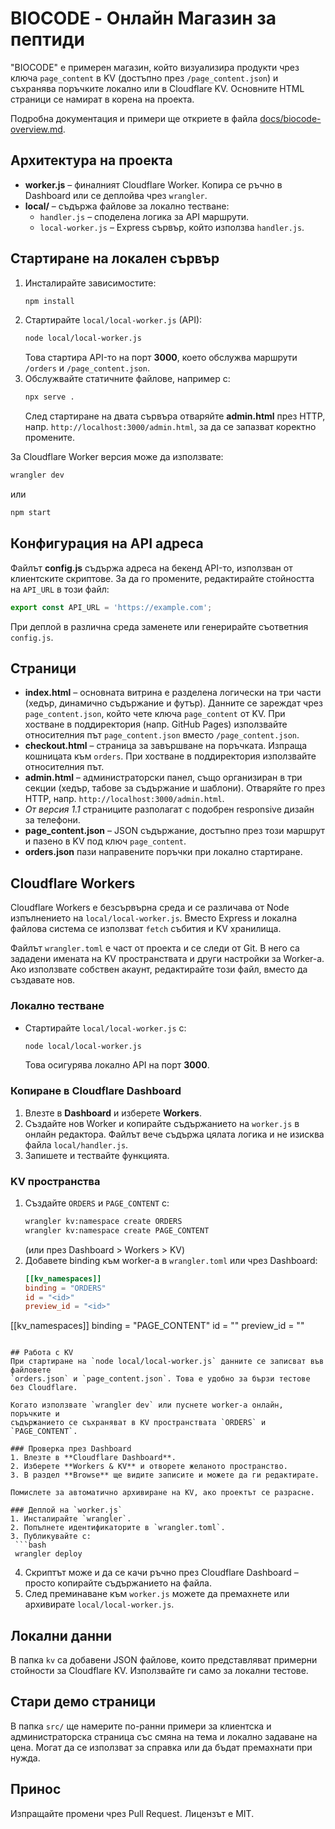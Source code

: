 # BIOCODE - Онлайн Магазин за пептиди

"BIOCODE" е примерен магазин, който визуализира продукти чрез ключа `page_content` в KV (достъпно през `/page_content.json`) и съхранява поръчките локално или в Cloudflare KV. Основните HTML страници се намират в корена на проекта.

Подробна документация и примери ще откриете в файла [docs/biocode-overview.md](docs/biocode-overview.md).

## Архитектура на проекта
* **worker.js** – финалният Cloudflare Worker. Копира се ръчно в Dashboard или се деплойва чрез `wrangler`.
* **local/** – съдържа файлове за локално тестване:
  * `handler.js` – споделена логика за API маршрути.
  * `local-worker.js` – Express сървър, който използва `handler.js`.

## Стартиране на локален сървър
1. Инсталирайте зависимостите:
   ```bash
   npm install
   ```
2. Стартирайте `local/local-worker.js` (API):
   ```bash
   node local/local-worker.js
   ```
   Това стартира API-то на порт **3000**, което обслужва маршрути `/orders` и `/page_content.json`.
3. Обслужвайте статичните файлове, например с:
   ```bash
   npx serve .
   ```
   След стартиране на двата сървъра отваряйте **admin.html** през HTTP, напр. `http://localhost:3000/admin.html`, за да се запазват коректно промените.


За Cloudflare Worker версия може да използвате:
```bash
wrangler dev
```
или
```bash
npm start
```

## Конфигурация на API адреса
Файлът **config.js** съдържа адреса на бекенд API-то, използван от клиентските скриптове.
За да го промените, редактирайте стойността на `API_URL` в този файл:

```javascript
export const API_URL = 'https://example.com';
```

При деплой в различна среда заменете или генерирайте съответния `config.js`.

## Страници
- **index.html** – основната витрина е разделена логически на три части (хедър, динамично съдържание и футър). Данните се зареждат чрез `page_content.json`, който чете ключа `page_content` от KV. При хостване в поддиректория (напр. GitHub Pages) използвайте относителния път `page_content.json` вместо `/page_content.json`.
- **checkout.html** – страница за завършване на поръчката. Изпраща кошницата към `orders`. При хостване в поддиректория използвайте относителния път.
- **admin.html** – администраторски панел, също организиран в три секции (хедър, табове за съдържание и шаблони). Отваряйте го през HTTP, напр. `http://localhost:3000/admin.html`.
- *От версия 1.1* страниците разполагат с подобрен responsive дизайн за телефони.
- **page_content.json** – JSON съдържание, достъпно през този маршрут и пазено в KV под ключ `page_content`.
- **orders.json** пази направените поръчки при локално стартиране.
## Cloudflare Workers
Cloudflare Workers е безсървърна среда и се различава от Node изпълнението на `local/local-worker.js`.
Вместо Express и локална файлова система се използват `fetch` събития и KV хранилища.

Файлът `wrangler.toml` е част от проекта и се следи от Git. В него са зададени имената на KV пространствата и други настройки за Worker-а. Ако използвате собствен акаунт, редактирайте този файл, вместо да създавате нов.

### Локално тестване
- Стартирайте `local/local-worker.js` с:
  ```bash
  node local/local-worker.js
  ```
  Това осигурява локално API на порт **3000**.

### Копиране в Cloudflare Dashboard
1. Влезте в **Dashboard** и изберете **Workers**.
2. Създайте нов Worker и копирайте съдържанието на `worker.js` в онлайн редактора. Файлът вече съдържа цялата логика и не изисква файла `local/handler.js`.
3. Запишете и тествайте функцията.

### KV пространства
1. Създайте `ORDERS` и `PAGE_CONTENT` с:
   ```bash
   wrangler kv:namespace create ORDERS
   wrangler kv:namespace create PAGE_CONTENT
   ```
   (или през Dashboard > Workers > KV)
2. Добавете binding към worker-а в `wrangler.toml` или чрез Dashboard:
   ```toml
   [[kv_namespaces]]
   binding = "ORDERS"
   id = "<id>"
   preview_id = "<id>"

  [[kv_namespaces]]
  binding = "PAGE_CONTENT"
  id = "<id>"
  preview_id = "<id>"
  ```

## Работа с KV
При стартиране на `node local/local-worker.js` данните се записват във файловете
`orders.json` и `page_content.json`. Това е удобно за бързи тестове без Cloudflare.

Когато използвате `wrangler dev` или пуснете worker-а онлайн, поръчките и
съдържанието се съхраняват в KV пространствата `ORDERS` и `PAGE_CONTENT`.

### Проверка през Dashboard
1. Влезте в **Cloudflare Dashboard**.
2. Изберете **Workers & KV** и отворете желаното пространство.
3. В раздел **Browse** ще видите записите и можете да ги редактирате.

Помислете за автоматично архивиране на KV, ако проектът се разрасне.

### Деплой на `worker.js`
1. Инсталирайте `wrangler`.
2. Попълнете идентификаторите в `wrangler.toml`.
3. Публикувайте с:
   ```bash
   wrangler deploy
   ```
4. Скриптът може и да се качи ръчно през Cloudflare Dashboard – просто копирайте съдържанието на файла.
5. След преминаване към `worker.js` можете да премахнете или архивирате `local/local-worker.js`.

## Локални данни
В папка `kv` са добавени JSON файлове, които представляват примерни стойности
за Cloudflare KV. Използвайте ги само за локални тестове.

## Стари демо страници
В папка `src/` ще намерите по-ранни примери за клиентска и администраторска страница със смяна на тема и локално задаване на цена. Могат да се използват за справка или да бъдат премахнати при нужда.

## Принос
Изпращайте промени чрез Pull Request. Лицензът е MIT.
